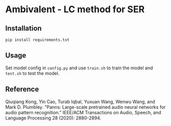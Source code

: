 # Ambivalent - LC method for SER

## Installation
``` 
pip install requirements.txt
```

## Usage
Set model config in `config.py` and use `train.sh` to train the model and `test.sh` to test the model.

## Reference
Qiuqiang Kong, Yin Cao, Turab Iqbal, Yuxuan Wang, Wenwu Wang, and Mark D. Plumbley. "Panns: Large-scale pretrained audio neural networks for audio pattern recognition." IEEE/ACM Transactions on Audio, Speech, and Language Processing 28 (2020): 2880-2894. 
